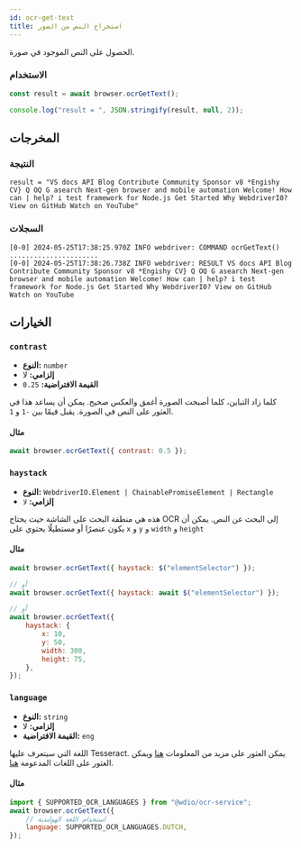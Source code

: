 ```yaml
---
id: ocr-get-text
title: استخراج النص من الصور
---
```


الحصول على النص الموجود في صورة.

### الاستخدام

```js
const result = await browser.ocrGetText();

console.log("result = ", JSON.stringify(result, null, 2));
```

## المخرجات

### النتيجة

```logs
result = "VS docs API Blog Contribute Community Sponsor v8 *Engishy CV} Q OQ G asearch Next-gen browser and mobile automation Welcome! How can | help? i test framework for Node.js Get Started Why WebdriverI0? View on GitHub Watch on YouTube"
```

### السجلات

```log
[0-0] 2024-05-25T17:38:25.970Z INFO webdriver: COMMAND ocrGetText()
......................
[0-0] 2024-05-25T17:38:26.738Z INFO webdriver: RESULT VS docs API Blog Contribute Community Sponsor v8 *Engishy CV} Q OQ G asearch Next-gen browser and mobile automation Welcome! How can | help? i test framework for Node.js Get Started Why WebdriverI0? View on GitHub Watch on YouTube
```

## الخيارات

### `contrast`

-   **النوع:** `number`
-   **إلزامي:** لا
-   **القيمة الافتراضية:** `0.25`

كلما زاد التباين، كلما أصبحت الصورة أغمق والعكس صحيح. يمكن أن يساعد هذا في العثور على النص في الصورة. يقبل قيمًا بين `-1` و `1`.

#### مثال

```js
await browser.ocrGetText({ contrast: 0.5 });
```

### `haystack`

-   **النوع:** `WebdriverIO.Element | ChainablePromiseElement | Rectangle`
-   **إلزامي:** `لا`

هذه هي منطقة البحث على الشاشة حيث يحتاج OCR إلى البحث عن النص. يمكن أن يكون عنصرًا أو مستطيلًا يحتوي على `x` و `y` و `width` و `height`

#### مثال

```js
await browser.ocrGetText({ haystack: $("elementSelector") });

// أو
await browser.ocrGetText({ haystack: await $("elementSelector") });

// أو
await browser.ocrGetText({
    haystack: {
        x: 10,
        y: 50,
        width: 300,
        height: 75,
    },
});
```

### `language`

-   **النوع:** `string`
-   **إلزامي:** لا
-   **القيمة الافتراضية:** `eng`

اللغة التي سيتعرف عليها Tesseract. يمكن العثور على مزيد من المعلومات [هنا](https://tesseract-ocr.github.io/tessdoc/Data-Files-in-different-versions) ويمكن العثور على اللغات المدعومة [هنا](https://github.com/webdriverio/visual-testing/blob/main/packages/ocr-service/src/utils/constants.ts).

#### مثال

```js
import { SUPPORTED_OCR_LANGUAGES } from "@wdio/ocr-service";
await browser.ocrGetText({
    // استخدام اللغة الهولندية
    language: SUPPORTED_OCR_LANGUAGES.DUTCH,
});
```